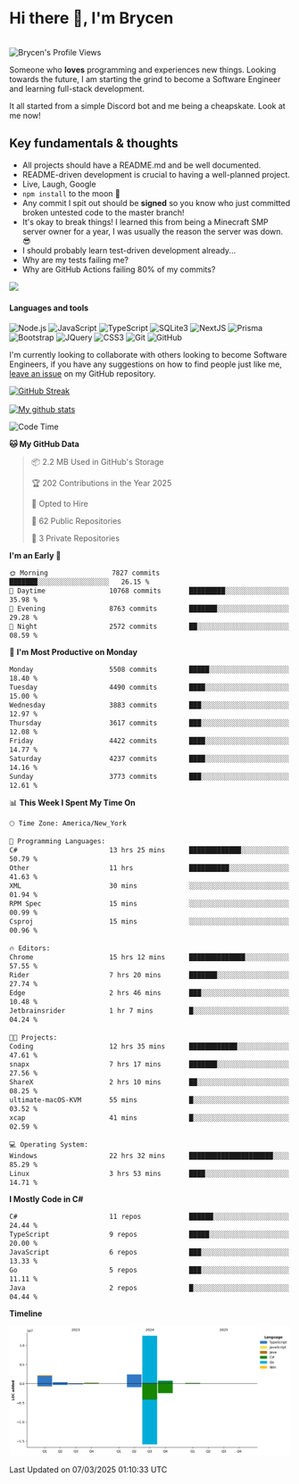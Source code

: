 # Hi there 👋, I'm Brycen

<br>
<img src="https://komarev.com/ghpvc/?username=BrycensRanch" alt="Brycen's Profile Views" />

Someone who **loves** programming and experiences new things. Looking towards the future, I am starting the grind to become a Software Engineer and learning full-stack development.

It all started from a simple Discord bot and me being a cheapskate. Look at me now!

## Key fundamentals & thoughts

- All projects should have a README.md and be well documented.
- README-driven development is crucial to having a well-planned project.
- Live, Laugh, Google
- `npm install` to the moon 🚀
- Any commit I spit out should be **signed** so you know who just committed broken untested code to the master branch!
- It's okay to break things! I learned this from being a Minecraft SMP server owner for a year, I was usually the reason the server was down. 😎
- I should probably learn test-driven development already...
- Why are my tests failing me?
- Why are GitHub Actions failing 80% of my commits? 

<img src="https://res.cloudinary.com/practicaldev/image/fetch/s--OoBLh7-Q--/c_limit%2Cf_auto%2Cfl_progressive%2Cq_auto%2Cw_880/https://cdn-images-1.medium.com/max/1614/1%2A8BlqJ8lNVZzuRjAg1mZ50w.png" height="400"/>

<h4>Languages and tools</h4>
<p>
  <img src="https://img.shields.io/badge/node.js%20-%2343853D.svg?&style=for-the-badge&logo=node.js&logoColor=white" alt="Node.js" />
  <img src="https://img.shields.io/badge/javascript%20-%23323330.svg?&style=for-the-badge&logo=javascript&logoColor=%23F7DF1E" alt="JavaScript" />
  <img src="https://img.shields.io/badge/typescript%20-%23323330.svg?&style=for-the-badge&logo=typescript&logoColor=#3467eb" alt="TypeScript" />
  <img src="https://img.shields.io/badge/sqlite3%20-%23323330.svg?&style=for-the-badge&logo=sqlite&logoColor=#3467eb" alt="SQLite3" />
  <img src="https://img.shields.io/badge/Next.JS%20-%23323330.svg?&style=for-the-badge&logo=next.js&logoColor=#3467eb" alt="NextJS" />
  <img src="https://img.shields.io/badge/Prisma%20-%23323330.svg?&style=for-the-badge&logo=prisma&logoColor=#3467eb" alt="Prisma" />
  <img src="https://img.shields.io/badge/bootstrap%20-%23323330.svg?&style=for-the-badge&logo=bootstrap" alt="Bootstrap" />
  <img src="https://img.shields.io/badge/jquery%20-%23323330.svg?&style=for-the-badge&logo=jquery" alt="JQuery" />
  <img src="https://img.shields.io/badge/css3%20-%23323330.svg?&style=for-the-badge&logo=css3" alt="CSS3" />
  <img src="https://img.shields.io/badge/git%20-%23323330.svg?&style=for-the-badge&logo=git" alt="Git" />
  <img src="https://img.shields.io/badge/github%20-%23323330.svg?&style=for-the-badge&logo=github" alt="GitHub" />
</p>

 I'm currently looking to collaborate with others looking to become Software Engineers, if you have any suggestions on how to find people just like me, [leave an issue](https://github.com/BrycensRanch/BrycensRanch/issues/new) on my GitHub repository.
 
 <p><a href="https://git.io/streak-stats"><img src=https://github-readme-streak-stats-eight.vercel.app?refreshcache12&user=BrycensRanch&amp;theme=dark&amp;hide_border=true&fire=EB5454&amp;ring=0CEB19" alt="GitHub Streak"></a></p>

<a href="https://github.com/anuraghazra/github-readme-stats">
  <img align="center" src="https://github-readme-stats.anuraghazra1.vercel.app/api?username=BrycensRanch&show_icons=true&line_height=27&include_all_commits=true" alt="My github stats" />
</a>

<!--START_SECTION:waka-->
![Code Time](http://img.shields.io/badge/Code%20Time-1%2C673%20hrs%2030%20mins-blue)

**🐱 My GitHub Data** 

> 📦 2.2 MB Used in GitHub's Storage 
 > 
> 🏆 202 Contributions in the Year 2025
 > 
> 💼 Opted to Hire
 > 
> 📜 62 Public Repositories 
 > 
> 🔑 3 Private Repositories 
 > 
**I'm an Early 🐤** 

```text
🌞 Morning                7827 commits        ███████░░░░░░░░░░░░░░░░░░   26.15 % 
🌆 Daytime                10768 commits       █████████░░░░░░░░░░░░░░░░   35.98 % 
🌃 Evening                8763 commits        ███████░░░░░░░░░░░░░░░░░░   29.28 % 
🌙 Night                  2572 commits        ██░░░░░░░░░░░░░░░░░░░░░░░   08.59 % 
```
📅 **I'm Most Productive on Monday** 

```text
Monday                   5508 commits        █████░░░░░░░░░░░░░░░░░░░░   18.40 % 
Tuesday                  4490 commits        ████░░░░░░░░░░░░░░░░░░░░░   15.00 % 
Wednesday                3883 commits        ███░░░░░░░░░░░░░░░░░░░░░░   12.97 % 
Thursday                 3617 commits        ███░░░░░░░░░░░░░░░░░░░░░░   12.08 % 
Friday                   4422 commits        ████░░░░░░░░░░░░░░░░░░░░░   14.77 % 
Saturday                 4237 commits        ████░░░░░░░░░░░░░░░░░░░░░   14.16 % 
Sunday                   3773 commits        ███░░░░░░░░░░░░░░░░░░░░░░   12.61 % 
```


📊 **This Week I Spent My Time On** 

```text
🕑︎ Time Zone: America/New_York

💬 Programming Languages: 
C#                       13 hrs 25 mins      █████████████░░░░░░░░░░░░   50.79 % 
Other                    11 hrs              ██████████░░░░░░░░░░░░░░░   41.63 % 
XML                      30 mins             ░░░░░░░░░░░░░░░░░░░░░░░░░   01.94 % 
RPM Spec                 15 mins             ░░░░░░░░░░░░░░░░░░░░░░░░░   00.99 % 
Csproj                   15 mins             ░░░░░░░░░░░░░░░░░░░░░░░░░   00.96 % 

🔥 Editors: 
Chrome                   15 hrs 12 mins      ██████████████░░░░░░░░░░░   57.55 % 
Rider                    7 hrs 20 mins       ███████░░░░░░░░░░░░░░░░░░   27.74 % 
Edge                     2 hrs 46 mins       ███░░░░░░░░░░░░░░░░░░░░░░   10.48 % 
Jetbrainsrider           1 hr 7 mins         █░░░░░░░░░░░░░░░░░░░░░░░░   04.24 % 

🐱‍💻 Projects: 
Coding                   12 hrs 35 mins      ████████████░░░░░░░░░░░░░   47.61 % 
snapx                    7 hrs 17 mins       ███████░░░░░░░░░░░░░░░░░░   27.56 % 
ShareX                   2 hrs 10 mins       ██░░░░░░░░░░░░░░░░░░░░░░░   08.25 % 
ultimate-macOS-KVM       55 mins             █░░░░░░░░░░░░░░░░░░░░░░░░   03.52 % 
xcap                     41 mins             █░░░░░░░░░░░░░░░░░░░░░░░░   02.59 % 

💻 Operating System: 
Windows                  22 hrs 32 mins      █████████████████████░░░░   85.29 % 
Linux                    3 hrs 53 mins       ████░░░░░░░░░░░░░░░░░░░░░   14.71 % 
```

**I Mostly Code in C#** 

```text
C#                       11 repos            ██████░░░░░░░░░░░░░░░░░░░   24.44 % 
TypeScript               9 repos             █████░░░░░░░░░░░░░░░░░░░░   20.00 % 
JavaScript               6 repos             ███░░░░░░░░░░░░░░░░░░░░░░   13.33 % 
Go                       5 repos             ███░░░░░░░░░░░░░░░░░░░░░░   11.11 % 
Java                     2 repos             █░░░░░░░░░░░░░░░░░░░░░░░░   04.44 % 
```



**Timeline**

![Lines of Code chart](https://raw.githubusercontent.com/BrycensRanch/BrycensRanch/main/assets/bar_graph.png)


 Last Updated on 07/03/2025 01:10:33 UTC
<!--END_SECTION:waka-->

<!--
**BrycensRanch/BrycensRanch** is a ✨ _special_ ✨ repository because its `README.md` (this file) appears on your GitHub profile.

Here are some ideas to get you started:

- 🔭 I’m currently working on ...
- 🌱 I’m currently learning ...
- 👯 I’m looking to collaborate on ...
- 🤔 I’m looking for help with ...
- 💬 Ask me about ...
- 📫 How to reach me: ...
- 😄 Pronouns: ...
- ⚡ Fun fact: ...
-->
